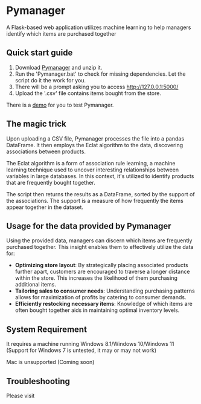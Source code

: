 # Pymanager
A Flask-based web application utilizes machine learning to help managers identify which items are purchased together

## Quick start guide
1. Download [Pymanager](https://github.com/get-wright/Pymanager/archive/refs/heads/main.zip) and unzip it.
2. Run the 'Pymanager.bat' to check for missing dependencies. Let the script do it the work for you.  
3. There will be a prompt asking you to access http://127.0.0.1:5000/
4. Upload the '.csv' file contains items bought from the store.

There is a [demo](https://drive.google.com/file/d/1GH25Ta3nKlSzIzbsGxn1y0EZjjbCpSuv/view?usp=sharing) for you to test Pymanager.


## The magic trick

Upon uploading a CSV file, Pymanager processes the file into a pandas DataFrame. It then employs the Eclat algorithm to the data, discovering associations between products.

The Eclat algorithm is a form of association rule learning, a machine learning technique used to uncover interesting relationships between variables in large databases. In this context, it's utilized to identify products that are frequently bought together.

The script then returns the results as a DataFrame, sorted by the support of the associations. The support is a measure of how frequently the items appear together in the dataset.

## Usage for the data provided by Pymanager
Using the provided data, managers can discern which items are frequently purchased together. This insight enables them to effectively utilize the data for:

- **Optimizing store layout**: By strategically placing associated products further apart, customers are encouraged to traverse a longer distance within the store. This increases the likelihood of them purchasing additional items.
- **Tailoring sales to consumer needs**: Understanding purchasing patterns allows for maximization of profits by catering to consumer demands.
- **Efficiently restocking necessary items**: Knowledge of which items are often bought together aids in maintaining optimal inventory levels.

## System Requirement 
It requires a machine running Windows 8.1/Windows 10/Windows 11 (Support for Windows 7 is untested, it may or may not work)

Mac is unsupported (Coming soon)

## Troubleshooting
Please visit 




 
